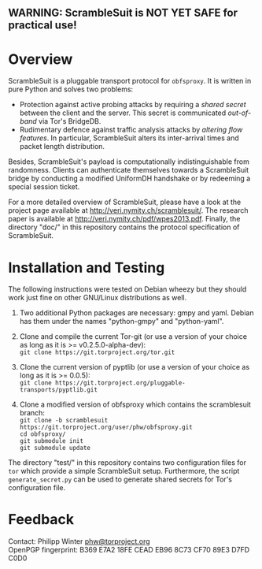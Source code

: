 **WARNING: ScrambleSuit is NOT YET SAFE for practical use!**
------------------------------------------------------------

Overview
========

ScrambleSuit is a pluggable transport protocol for `obfsproxy`.  It is written
in pure Python and solves two problems:

* Protection against active probing attacks by requiring a *shared secret*
  between the client and the server.  This secret is communicated *out-of-band*
  via Tor's BridgeDB.
* Rudimentary defence against traffic analysis attacks by *altering flow
  features*.  In particular, ScrambleSuit alters its inter-arrival times and
  packet length distribution.

Besides, ScrambleSuit's payload is computationally indistinguishable from
randomness.  Clients can authenticate themselves towards a ScrambleSuit bridge
by conducting a modified UniformDH handshake or by redeeming a special session
ticket.

For a more detailed overview of ScrambleSuit, please have a look at the project
page available at <http://veri.nymity.ch/scramblesuit/>.  The research paper is
available at <http://veri.nymity.ch/pdf/wpes2013.pdf>.  Finally, the directory
"doc/" in this repository contains the protocol specification of ScrambleSuit.

Installation and Testing
========================

The following instructions were tested on Debian wheezy but they should work
just fine on other GNU/Linux distributions as well.

1. Two additional Python packages are necessary: gmpy and yaml.  Debian has
   them under the names "python-gmpy" and "python-yaml".

2. Clone and compile the current Tor-git (or use a version of your choice as
   long as it is >= v0.2.5.0-alpha-dev):  
   `git clone https://git.torproject.org/tor.git`

3. Clone the current version of pyptlib (or use a version of your choice as
   long as it is >= 0.0.5):  
   `git clone https://git.torproject.org/pluggable-transports/pyptlib.git`

4. Clone a modified version of obfsproxy which contains the scramblesuit
   branch:  
   `git clone -b scramblesuit https://git.torproject.org/user/phw/obfsproxy.git`  
   `cd obfsproxy/`  
   `git submodule init`  
   `git submodule update`

The directory "test/" in this repository contains two configuration files for
`tor` which provide a simple ScrambleSuit setup.  Furthermore, the script
`generate_secret.py` can be used to generate shared secrets for Tor's
configuration file.

Feedback
========

Contact: Philipp Winter <phw@torproject.org>  
OpenPGP fingerprint: B369 E7A2 18FE CEAD EB96  8C73 CF70 89E3 D7FD C0D0
